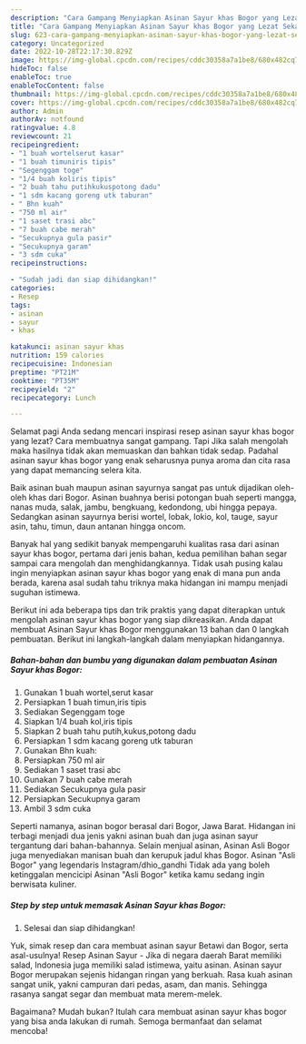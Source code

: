 ```yaml
---
description: "Cara Gampang Menyiapkan Asinan Sayur khas Bogor yang Lezat Sekali}"
title: "Cara Gampang Menyiapkan Asinan Sayur khas Bogor yang Lezat Sekali}"
slug: 623-cara-gampang-menyiapkan-asinan-sayur-khas-bogor-yang-lezat-sekali
category: Uncategorized
date: 2022-10-28T22:17:30.829Z
image: https://img-global.cpcdn.com/recipes/cddc30358a7a1be8/680x482cq70/asinan-sayur-khas-bogor-foto-resep-utama.jpg
hideToc: false
enableToc: true
enableTocContent: false
thumbnail: https://img-global.cpcdn.com/recipes/cddc30358a7a1be8/680x482cq70/asinan-sayur-khas-bogor-foto-resep-utama.jpg
cover: https://img-global.cpcdn.com/recipes/cddc30358a7a1be8/680x482cq70/asinan-sayur-khas-bogor-foto-resep-utama.jpg
author: Admin
authorAv: notfound
ratingvalue: 4.8
reviewcount: 21
recipeingredient:
- "1 buah wortelserut kasar"
- "1 buah timuniris tipis"
- "Segenggam toge"
- "1/4 buah koliris tipis"
- "2 buah tahu putihkukuspotong dadu"
- "1 sdm kacang goreng utk taburan"
- " Bhn kuah"
- "750 ml air"
- "1 saset trasi abc"
- "7 buah cabe merah"
- "Secukupnya gula pasir"
- "Secukupnya garam"
- "3 sdm cuka"
recipeinstructions:

- "Sudah jadi dan siap dihidangkan!"
categories:
- Resep
tags:
- asinan
- sayur
- khas

katakunci: asinan sayur khas 
nutrition: 159 calories
recipecuisine: Indonesian
preptime: "PT21M"
cooktime: "PT35M"
recipeyield: "2"
recipecategory: Lunch

---
```



Selamat pagi Anda sedang mencari inspirasi resep asinan sayur khas bogor yang lezat? Cara membuatnya sangat gampang. Tapi Jika salah mengolah maka hasilnya tidak akan memuaskan dan bahkan tidak sedap. Padahal asinan sayur khas bogor yang enak seharusnya punya aroma dan cita rasa yang dapat memancing selera kita.


Baik asinan buah maupun asinan sayurnya sangat pas untuk dijadikan oleh-oleh khas dari Bogor. Asinan buahnya berisi potongan buah seperti mangga, nanas muda, salak, jambu, bengkuang, kedondong, ubi hingga pepaya. Sedangkan asinan sayurnya berisi wortel, lobak, lokio, kol, tauge, sayur asin, tahu, timun, daun antanan hingga oncom.

Banyak hal yang sedikit banyak mempengaruhi kualitas rasa dari asinan sayur khas bogor, pertama dari jenis bahan, kedua pemilihan bahan segar sampai cara mengolah dan menghidangkannya. Tidak usah pusing kalau ingin menyiapkan asinan sayur khas bogor yang enak di mana pun anda berada, karena asal sudah tahu triknya maka hidangan ini mampu menjadi suguhan istimewa.


Berikut ini ada beberapa tips dan trik praktis yang dapat diterapkan untuk mengolah asinan sayur khas bogor yang siap dikreasikan. Anda dapat membuat Asinan Sayur khas Bogor menggunakan 13 bahan dan 0 langkah pembuatan. Berikut ini langkah-langkah dalam menyiapkan hidangannya.

<!--inarticleads1-->

##### Bahan-bahan dan bumbu yang digunakan dalam pembuatan Asinan Sayur khas Bogor:

1. Gunakan 1 buah wortel,serut kasar
1. Persiapkan 1 buah timun,iris tipis
1. Sediakan Segenggam toge
1. Siapkan 1/4 buah kol,iris tipis
1. Siapkan 2 buah tahu putih,kukus,potong dadu
1. Persiapkan 1 sdm kacang goreng utk taburan
1. Gunakan  Bhn kuah:
1. Persiapkan 750 ml air
1. Sediakan 1 saset trasi abc
1. Gunakan 7 buah cabe merah
1. Sediakan Secukupnya gula pasir
1. Persiapkan Secukupnya garam
1. Ambil 3 sdm cuka


Seperti namanya, asinan bogor berasal dari Bogor, Jawa Barat. Hidangan ini terbagi menjadi dua jenis yakni asinan buah dan juga asinan sayur tergantung dari bahan-bahannya. Selain menjual asinan, Asinan Asli Bogor juga menyediakan manisan buah dan kerupuk jadul khas Bogor. Asinan &#34;Asli Bogor&#34; yang legendaris Instagram/dhio_gandhi Tidak ada yang boleh ketinggalan mencicipi Asinan &#34;Asli Bogor&#34; ketika kamu sedang ingin berwisata kuliner. 

<!--inarticleads2-->

##### Step by step untuk memasak Asinan Sayur khas Bogor:


1. Selesai dan siap dihidangkan!

Yuk, simak resep dan cara membuat asinan sayur Betawi dan Bogor, serta asal-usulnya! Resep Asinan Sayur - Jika di negara daerah Barat memiliki salad, Indonesia juga memiliki salad istimewa, yaitu asinan. Asinan sayur Bogor merupakan sejenis hidangan ringan yang berkuah. Rasa kuah asinan sangat unik, yakni campuran dari pedas, asam, dan manis. Sehingga rasanya sangat segar dan membuat mata merem-melek. 

Bagaimana? Mudah bukan? Itulah cara membuat asinan sayur khas bogor yang bisa anda lakukan di rumah. Semoga bermanfaat dan selamat mencoba!

